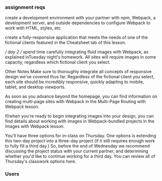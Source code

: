 ### assignment reqs
create a development environment with your partner with npm, Webpack, a development server, and outside dependencies to configure Webpack to work with HTML, styles, etc.

create a fully-responsive application that meets the needs of one of the fictional clients featured in the Cheatsheet tab of this lesson.



*/ day 2 /*
spend time carefully integrating fluid images with Webpack, as explained inTuesday night's homework. All sites will require images in some capacity, regardless which fictional client you select.

Other Notes
Make sure to thoroughly integrate all concepts of responsive design we've covered thus far. Regardless of the fictional client you select, each site should be incredibly responsive, quickly adapting to mobile, tablet, and desktop viewports.

As soon as you advance beyond the homepage, you can find information on creating multi-page sites with Webpack in the Multi-Page Routing with Webpack lesson.

If/when you're ready to begin integrating images into your design, you can find details about working with images in Webpack-bundled projects in the Images with Webpack lesson.

You'll have three options for in-class on Thursday. One options is extending this two-day project into a three-day project (if it still requires enough work to fully fill a third day.) So, before the end of Wednesday we recommend discussing the project status with your current partner, and determining whether you'd like to continue working for a third day. You can review all of Thursday's classwork options here.



### Users
